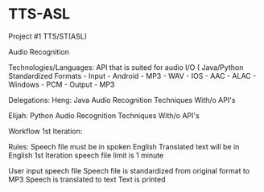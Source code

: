 # TTS-ASL

Project #1 TTS/ST(ASL)

Audio Recognition

Technologies/Languages:
API that is suited for audio I/O (
Java/Python
Standardized Formats 
	- Input
		- Android
			- MP3
			- WAV
		- IOS
			- AAC
			- ALAC
		- Windows
			- PCM
	- Output
		- MP3

  
Delegations:
Heng:
Java Audio Recognition Techniques
With/o API's

Elijah:
Python Audio Recognition Techniques
With/o API's

Workflow 1st Iteration:

Rules:
Speech file must be in spoken English
Translated text will be in English
1st Iteration speech file limit is 1 minute

User input speech file
Speech file is standardized from original format to MP3
Speech is translated to text
Text is printed
